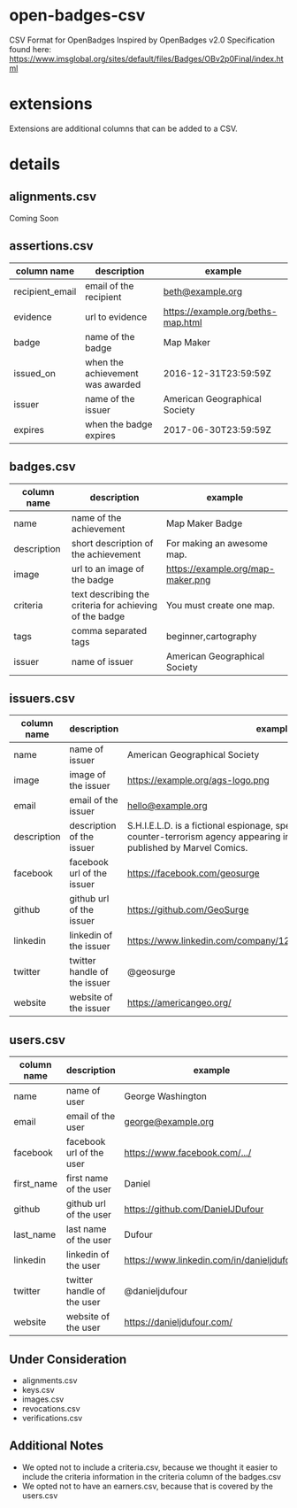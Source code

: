 # open-badges-csv
CSV Format for OpenBadges Inspired by OpenBadges v2.0 Specification found here: https://www.imsglobal.org/sites/default/files/Badges/OBv2p0Final/index.html

# extensions
Extensions are additional columns that can be added to a CSV.

# details
## alignments.csv
Coming Soon
## assertions.csv
| column name | description | example |
| ----------- | ----------- | ------- |
| recipient_email | email of the recipient | beth@example.org |
| evidence | url to evidence | https://example.org/beths-map.html |
| badge | name of the badge | Map Maker |
| issued_on | when the achievement was awarded | 2016-12-31T23:59:59Z |
| issuer | name of the issuer | American Geographical Society |
| expires | when the badge expires | 2017-06-30T23:59:59Z |

## badges.csv
| column name | description | example |
| ----------- | ----------- | ------- |
| name | name of the achievement | Map Maker Badge |
| description | short description of the achievement | For making an awesome map. |
| image | url to an image of the badge | https://example.org/map-maker.png |
| criteria | text describing the criteria for achieving of the badge | You must create one map. |
| tags | comma separated tags | beginner,cartography |
| issuer | name of issuer | American Geographical Society |

## issuers.csv
| column name | description | example |
| ----------- | ----------- | ------- |
| name | name of issuer | American Geographical Society |
| image | image of the issuer | https://example.org/ags-logo.png |
| email | email of the issuer | hello@example.org |
| description | description of the issuer | S.H.I.E.L.D. is a fictional espionage, special law enforcement, and counter-terrorism agency appearing in American comic books published by Marvel Comics. |
| facebook | facebook url of the issuer | https://facebook.com/geosurge |
| github | github url of the issuer | https://github.com/GeoSurge |
| linkedin | linkedin of the issuer | https://www.linkedin.com/company/1238971287361278653765123
| twitter | twitter handle of the issuer | @geosurge |
| website | website of the issuer | https://americangeo.org/ |

## users.csv
| column name | description | example |
| ----------- | ----------- | ------- |
| name | name of user | George Washington |
| email | email of the user | george@example.org |
| facebook | facebook url of the user | https://www.facebook.com/.../ |
| first_name | first name of the user | Daniel |
| github | github url of the user | https://github.com/DanielJDufour |
| last_name | last name of the user | Dufour |
| linkedin | linkedin of the user | https://www.linkedin.com/in/danieljdufour |
| twitter | twitter handle of the user | @danieljdufour |
| website | website of the user | https://danieljdufour.com/ |

## Under Consideration
- alignments.csv
- keys.csv
- images.csv
- revocations.csv
- verifications.csv

## Additional Notes
- We opted not to include a criteria.csv, because we thought it easier to include the criteria information in the criteria column of the badges.csv
- We opted not to have an earners.csv, because that is covered by the users.csv

